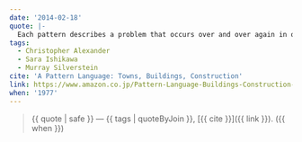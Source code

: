 ```yaml
---
date: '2014-02-18'
quote: |-
  Each pattern describes a problem that occurs over and over again in our environment, and then describes the core of the solution to that problem, in such way that you can use this solution a million times over, without ever doing it the same way twice.
tags:
  - Christopher Alexander
  - Sara Ishikawa
  - Murray Silverstein
cite: 'A Pattern Language: Towns, Buildings, Construction'
link: https://www.amazon.co.jp/Pattern-Language-Buildings-Construction-Environmental-ebook/dp/B07J1T8P1W/?tag=frontendweekl-22
when: '1977'
---
```


> {{ quote | safe }}
> — {{ tags | quoteByJoin }}, [{{ cite }}]({{ link }}). ({{ when }})
